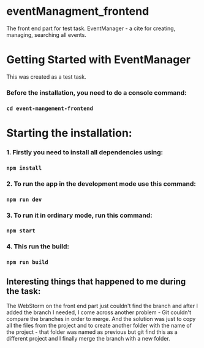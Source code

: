 # eventManagment_frontend
The front end part for test task. EventManager - a cite for creating, managing, searching all events.

# Getting Started with EventManager

This was created as a test task.

### Before the installation, you need to do a console command:
### `cd event-mangement-frontend`

# Starting the installation:

### 1. Firstly you need to install all dependencies using:

### `npm install`

### 2. To run the app in the development mode use this command:

### `npm run dev`

### 3. To run it in ordinary mode, run this command:

### `npm start`

### 4. This run the build:

### `npm run build`
## Interesting things that happened to me during the task:

The WebStorm on the front end part just couldn't find the branch and after I added the branch I needed, I come across another problem - Git couldn't compare the branches in order to merge. And the solution was just to copy all the files from the project and to create another folder with the name of the project - that folder was named as previous but git find this as a different project and I finally merge the branch with a new folder.
